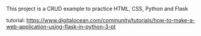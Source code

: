 This project is a CRUD example to practice HTML, CSS, Python and Flask

tutorial:
https://www.digitalocean.com/community/tutorials/how-to-make-a-web-application-using-flask-in-python-3-pt
